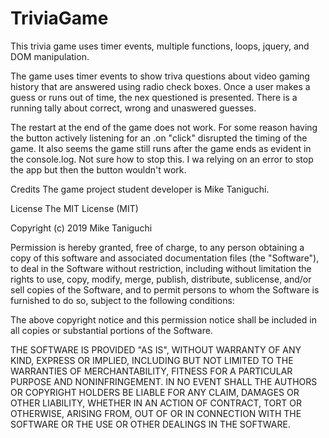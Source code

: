 # TriviaGame
This trivia game uses timer events, multiple functions, loops, jquery, and DOM manipulation.

The game uses timer events to show triva questions about video gaming history that are answered using radio check boxes. Once a user makes a guess or runs out of time, the nex questioned is presented. There is a running tally about correct, wrong and unaswered guesses.

The restart at the end of the game does not work. For some reason having the button actively listening for an .on "click" disrupted the timing of the game. It also seems the game still runs after the game ends as evident in the console.log. Not sure how to stop this. I wa relying on an error to stop the app but then the button wouldn't work.

Credits The game project student developer is Mike Taniguchi.

 License
The MIT License (MIT)

Copyright (c) 2019 Mike Taniguchi

Permission is hereby granted, free of charge, to any person obtaining a copy of this software and associated documentation files (the "Software"), to deal in the Software without restriction, including without limitation the rights to use, copy, modify, merge, publish, distribute, sublicense, and/or sell copies of the Software, and to permit persons to whom the Software is furnished to do so, subject to the following conditions:

The above copyright notice and this permission notice shall be included in all copies or substantial portions of the Software.

THE SOFTWARE IS PROVIDED "AS IS", WITHOUT WARRANTY OF ANY KIND, EXPRESS OR IMPLIED, INCLUDING BUT NOT LIMITED TO THE WARRANTIES OF MERCHANTABILITY, FITNESS FOR A PARTICULAR PURPOSE AND NONINFRINGEMENT. IN NO EVENT SHALL THE AUTHORS OR COPYRIGHT HOLDERS BE LIABLE FOR ANY CLAIM, DAMAGES OR OTHER LIABILITY, WHETHER IN AN ACTION OF CONTRACT, TORT OR OTHERWISE, ARISING FROM, OUT OF OR IN CONNECTION WITH THE SOFTWARE OR THE USE OR OTHER DEALINGS IN THE SOFTWARE.
